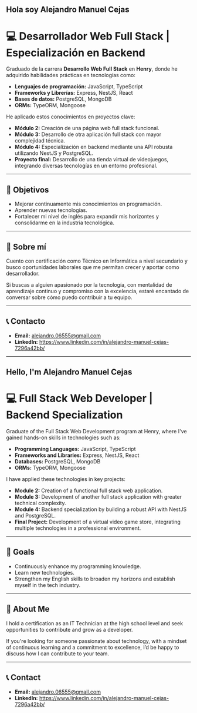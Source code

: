 ## Hola soy Alejandro Manuel Cejas

# 💻 Desarrollador Web Full Stack | Especialización en Backend

Graduado de la carrera **Desarrollo Web Full Stack** en **Henry**, donde he adquirido habilidades prácticas en tecnologías como:

- **Lenguajes de programación:** JavaScript, TypeScript  
- **Frameworks y Librerías:** Express, NestJS, React  
- **Bases de datos:** PostgreSQL, MongoDB  
- **ORMs:** TypeORM, Mongoose  

He aplicado estos conocimientos en proyectos clave:

- **Módulo 2:** Creación de una página web full stack funcional.  
- **Módulo 3:** Desarrollo de otra aplicación full stack con mayor complejidad técnica.  
- **Módulo 4:** Especialización en backend mediante una API robusta utilizando NestJS y PostgreSQL.  
- **Proyecto final:** Desarrollo de una tienda virtual de videojuegos, integrando diversas tecnologías en un entorno profesional.  

---

## 🎯 Objetivos

- Mejorar continuamente mis conocimientos en programación.  
- Aprender nuevas tecnologías.  
- Fortalecer mi nivel de inglés para expandir mis horizontes y consolidarme en la industria tecnológica.  

---

## 🌟 Sobre mí

Cuento con certificación como Técnico en Informática a nivel secundario y busco oportunidades laborales que me permitan crecer y aportar como desarrollador.

Si buscas a alguien apasionado por la tecnología, con mentalidad de aprendizaje continuo y compromiso con la excelencia, estaré encantado de conversar sobre cómo puedo contribuir a tu equipo.

---

## 📞 Contacto

- **Email:** alejandro.06555@gmail.com  
- **LinkedIn:** https://www.linkedin.com/in/alejandro-manuel-cejas-7296a42bb/

---

## Hello, I'm Alejandro Manuel Cejas

# 💻 Full Stack Web Developer | Backend Specialization

Graduate of the Full Stack Web Development program at Henry, where I've gained hands-on skills in technologies such as:

- **Programming Languages:** JavaScript, TypeScript  
- **Frameworks and Libraries:** Express, NestJS, React  
- **Databases:** PostgreSQL, MongoDB  
- **ORMs:** TypeORM, Mongoose  

I have applied these technologies in key projects:

- **Module 2:** Creation of a functional full stack web application.  
- **Module 3:** Development of another full stack application with greater technical complexity.  
- **Module 4:** Backend specialization by building a robust API with NestJS and PostgreSQL.  
- **Final Project:** Development of a virtual video game store, integrating multiple technologies in a professional environment.  

---

## 🎯 Goals

- Continuously enhance my programming knowledge.  
- Learn new technologies.  
- Strengthen my English skills to broaden my horizons and establish myself in the tech industry.  

---

## 🌟 About Me

I hold a certification as an IT Technician at the high school level and seek opportunities to contribute and grow as a developer.

If you're looking for someone passionate about technology, with a mindset of continuous learning and a commitment to excellence, I’d be happy to discuss how I can contribute to your team.

---

## 📞 Contact

- **Email:** alejandro.06555@gmail.com 
- **LinkedIn:** https://www.linkedin.com/in/alejandro-manuel-cejas-7296a42bb/

